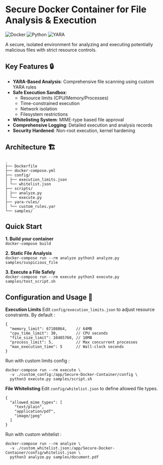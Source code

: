 # Secure Docker Container for File Analysis & Execution  

![Docker](https://img.shields.io/badge/Docker-2CA5E0?style=for-the-badge&logo=docker&logoColor=white)
![Python](https://img.shields.io/badge/Python-3776AB?style=for-the-badge&logo=python&logoColor=white)
![YARA](https://img.shields.io/badge/YARA-220000?style=for-the-badge)

A secure, isolated environment for analyzing and executing potentially malicious files with strict resource controls.

## Key Features 🔒
- **YARA-Based Analysis**: Comprehensive file scanning using custom YARA rules
- **Safe Execution Sandbox**: 
  - Resource limits (CPU/Memory/Processes)
  - Time-constrained execution
  - Network isolation
  - Filesystem restrictions
- **Whitelisting System**: MIME-type based file approval
- **Comprehensive Logging**: Detailed execution and analysis records
- **Security Hardened**: Non-root execution, kernel hardening

## Architecture 🏗 
```
.
├── Dockerfile
├── docker-compose.yml
├── config/
│ ├── execution_limits.json
│ └── whitelist.json
├── scripts/
│ ├── analyze.py
│ └── execute.py
├── yara-rules/
│ └── custom_rules.yar
└── samples/
```

## Quick Start 

**1. Build your container**     
`docker-compose build`     

**2. Static  File Analysis**     
`docker-compose run --rm analyze python3 analyze.py samples/suspicious_file`     

**3. Execute a File Safely**      
`docker-compose run --rm execute python3 execute.py samples/test_script.sh`

## Configuration and Usage 🔧 
**Execution Limits** 
Edit `config/execution_limits.json` to adjust resource constraints.
By default :
```
{
  "memory_limit": 67108864,    // 64MB
  "cpu_time_limit": 30,        // CPU seconds
  "file_size_limit": 10485760, // 10MB
  "process_limit": 5,          // Max concurrent processes
  "max_execution_time": 5      // Wall-clock seconds
}
```

Run with custom limits config : 
```
docker-compose run --rm execute \
  -v ./custom_config:/app/Secure-Docker-Container/config \
  python3 execute.py samples/script.sh
```

**File Whitelisting** 
Edit `config/whitelist.json` to define allowed file types.
```
{
  "allowed_mime_types": [
    "text/plain",
    "application/pdf",
    "image/jpeg"
  ]
}
```
Run with custom whitelist : 
```
docker-compose run --rm analyze \
  -v ./custom_whitelist.json:/app/Secure-Docker-Container/config/whitelist.json \
  python3 analyze.py samples/document.pdf
```

